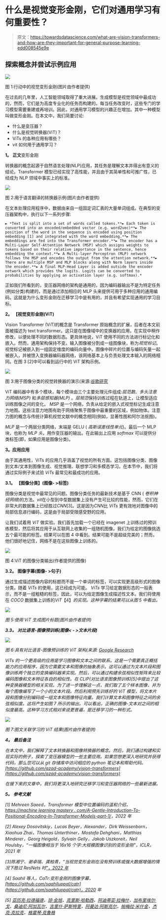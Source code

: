 # 什么是视觉变形金刚，它们对通用学习有何重要性？

> 原文：<https://towardsdatascience.com/what-are-vision-transformers-and-how-are-they-important-for-general-purpose-learning-edd008545e9e>

## **探索概念并尝试示例应用**

![](img/7a77683196a7de49c727ac14829ee85f.png)

图 1:行动中的视觉变形金刚(图片由作者提供)

在过去的几年里，人工智能领域取得了重大进展。生成模型是视觉领域中最成功的，然而，它们是为高度专业化的任务而构建的。每当任务改变时，这些专门的学习模型需要重建或再培训。因此，对通用学习模型的兴趣正在增加。其中一种模型叫做变形金刚。在本文中，我们简要讨论:

*   什么是变压器？
*   什么是视觉转换器(ViT)？
*   ViTs 的各种应用有哪些？
*   vit 如何用于通用学习？

**1。** **正文**变形金刚

转换器的概念起源于自然语言处理(NLP)应用，其任务是理解文本并得出有意义的结论。Transformer 模型已经实现了高性能，并且由于其简单性和可推广性，已经成为 NLP 领域中事实上的标准。

![](img/3ab76a5d838f551fd0962155895744aa.png)

图 2:用于语言翻译的转换器示例(图片由作者提供)

在文本处理应用程序中，数据由来自一组固定词汇表的大量单词组成。在典型的变压器架构中，执行以下一系列步骤:

```
► *Text is split into a set of words called tokens.**► Each token is converted into an encoded/embedded vector (e.g. word2vec)**► The position of the word in the sequence is encoded using position embedding [1] and integrated with the word embedding.**► The embeddings are fed into the Transformer encoder.**► The encoder has a Multi-Layer Self-Attention Network (MSP) which assigns weights to tokens based on their relative importance in the sentence, hence embedding the context.**► A Multi-layer Perceptron (MLP) network follows the MSP and encodes the output from the attention network.**► There are multiple MSP and MLP blocks along with Norm layers inside the encoder.**► A final MLP-Head Layer is added outside the encoder network which provides the logits. Logits can be converted to probabilities by applying an activation layer (e.g. softmax).*
```

正如我们所看到的，变压器网络的架构是通用的，因为编码器输出不是为特定任务(例如分类)构建的，而是通过添加相应的 MLP 头来提供可用于多种应用的通用编码。这就是为什么变形金刚在迁移学习中是有用的，并且有希望实现通用的学习目标。

**2。** **【视觉变形金刚(ViT)**

Vision Transformer (ViT)的概念是 Transformer 原始概念的扩展，后者在本文前面被描述为 text transformer。这只是在图像域中的变换器的应用，在实现中稍作修改，以便处理不同的数据形态。更具体地说，ViT 使用不同的方法进行标记化和嵌入。然而，通用架构保持不变。输入图像被分割成一组图像块，称为*视觉标记*。视觉标记被嵌入到一组固定维度的编码向量中。图像中碎片的位置与编码矢量一起被嵌入，并被馈入变换器编码器网络，该网络基本上与负责处理文本输入的网络相同。在图 3 [2]中可以看到运行中的 ViT 架构示例。

![](img/f65fef578f2416dddd7e91885a1ac47c.png)

图 3:用于图像分类的视觉转换器的演示(来源:[谷歌研究](https://arxiv.org/pdf/2010.11929)

ViT 编码器中有多个模块，每个模块由三个主要处理元件组成:*层范数*、*多头注意力网络(MSP)* 和*多层感知器(MLP)* 。*层规范*保持训练过程在轨道上，让模型适应训练图像之间的变化。 *MSP* 是一个网络，负责从给定的嵌入式视觉标记生成注意力地图。这些注意力地图有助于网络聚焦于图像中最重要的区域，例如物体。注意力图的概念与传统计算机视觉文献中的概念相同(例如，显著性图和阿尔法抠图)。

*MLP* 是一个两层分类网络，末端是 GELU ( *高斯误差线性单元*)。最后一个 MLP 块，也称为 *MLP 头*，用作变压器的输出。在此输出上应用 *softmax* 可以提供分类标签(即，如果应用是图像分类)。

**3。**应用**应用**

由于其通用性，ViTs 的应用几乎涵盖了视觉的所有方面。这包括图像分类、图像到文本/文本到图像生成、视觉推理、联想学习和多模态学习。在本节中，我们将通过实际例子来试验 *ViTs* 最常见和最成功的应用。

**3.1。** **【图像分类】(图像- >标签)**

图像分类是视觉中最常见的问题。图像分类任务的最新技术是基于 CNN ( *卷积神经网络*)的方法。*vit*在小型到中型数据集上没有产生可比较的性能，然而，它们在非常大的数据集上已经胜过*CNN*[3]。这是因为*CNN*比 *ViTs* 更有效地对图像中的局部信息进行编码，这是由于局部受限感受野的应用。

让我们试着用 *ViT* 做实验。我们首先加载一个已经在 imagenet 上训练过的预训练模型，然后将其应用于从互联网上收集的一组随机图像。我们为给定的图像挑选五个最可能的标签。结果可以在图 4 中看到。结果可能不是超级完美的；然而，他们很好地记住，网络不是在这些图像上训练的。

![](img/f00cbaa2147328be664754ae5f68e5b6.png)

图 4:ViT 的图像分类输出(作者提供的图像)

**3.2。** **图像字幕(图像- >句子)**

通过生成描述图像内容的标题而不是一个单词的标签，可以实现更高级形式的图像分类。随着 *ViTs* 的使用，这已经成为可能。 *ViTs* 学习给定数据形态的一般表示，而不是一组粗糙的标签，因此，可以为给定图像生成描述性文本。我们将使用在 *COCO* 数据集上训练的*ViT*【4】*的实现。这种字幕的结果可以从图 5 中看出。*

*![](img/ab32bd143ab5dd506886e3b4b1e60431.png)*

*图 5:使用 ViT 生成图片标题(图片由作者提供)*

***3.3。** **对比语言-图像预训练(图像< - >文本片段)***

*![](img/7ffe84786e613fbbb99eebb7690f6643.png)*

*图 6:具有对比语言-图像预训练的 ViT 架构(来源: [Google Research](https://arxiv.org/abs/2103.00020)*

*ViTs 的一个更高级的应用是学习图像和文本之间的联系。这是一个需要真正概括能力的应用程序，因为它需要文本和图像的抽象表示。这可以通过为文本片段和图像训练两个独立的变换编码器来实现。然后，可以通过构建余弦相似性矩阵来比较编码图像和文本特征各自的相似性。在 CLIP(对比语言图像预训练)[5]中提出了这种变换器模型的相关实现。为了进一步理解这一点，我们取了五个样本图像，并为每个图像编写了一个小的文本片段。然后利用预先训练好的 ViT 模型，将文本片段和图像分别编码成一组文本和图像特征向量。我们计算文本和图像特征之间的余弦相似度。这将产生如图 7 所示的输出。可以看出，正确的图像-文本对之间的相似度最高。这种学习方式相对来说更普遍，是迁移学习的一种形式。*

*![](img/1dad79b89bc29c255a0ba334ee51d39f.png)*

*图 7:图文关联学习的 ViT 结果(图片由作者提供)*

***4。** **最后备注***

*在本文中，我们解释了文本转换器和图像转换器的概念。然后，我们通过构建和实现实际的例子，探索了变压器模型的一些主要应用。如果您想更深入地研究并获得代码，那么您可以从 git 存储库中访问相应的 python 笔记本和帮助代码。[https://github.com/azad-academy/vision-transformers](https://github.com/azad-academy/vision-transformers)*

*在接下来的文章中，我们将更深入地研究迁移学习和变压器网络的一些最新进展。*

***5。** **参考文献***

*[1] Mehreen Saeed，Transformer 模型中位置编码的温和介绍，[https://machine learning mastery . com/A-Gentle-Introduction-To-Positional-Encoding-In-Transformer-Models-part-1/](https://machinelearningmastery.com/a-gentle-introduction-to-positional-encoding-in-transformer-models-part-1/)，2022 年*

*[2] Alexey Dosovitskiy，Lucas Beyer，Alexander，Dirk Weissenborn，Xiaohua Zhai，Thomas Unterthiner，Mostafa Dehghani，Matthias Minderer，Georg Heigold，Sylvain Gelly，Jakob Uszkoreit，Neil Houlsby，“一幅图像相当于 16x16 个字:大规模图像识别的变形金刚”，ICLR，2021 年*

*[3]陈湘宁、谢卓瑞、龚柏青，“当视觉变形金刚在没有预训练或强大数据增强的情况下胜过 ResNets 时[”，2022 年](https://arxiv.org/abs/2106.01548)*

*[4] Saahil 等人，CaTr:变形金刚的图像字幕，[https://github.com/saahiluppal/catr](https://github.com/saahiluppal/catr)，2020 年*

*[5] [亚历克·拉德福德](https://arxiv.org/search/cs?searchtype=author&query=Radford%2C+A)，[琼·金旭](https://arxiv.org/search/cs?searchtype=author&query=Kim%2C+J+W)，[克里斯·哈勒西](https://arxiv.org/search/cs?searchtype=author&query=Hallacy%2C+C)，[阿迪蒂亚·拉梅什](https://arxiv.org/search/cs?searchtype=author&query=Ramesh%2C+A)，[加布里埃尔·戈](https://arxiv.org/search/cs?searchtype=author&query=Goh%2C+G)，[桑迪尼·阿加瓦尔](https://arxiv.org/search/cs?searchtype=author&query=Agarwal%2C+S)，[吉里什·萨斯特里](https://arxiv.org/search/cs?searchtype=author&query=Sastry%2C+G)，[阿曼达·阿斯克尔](https://arxiv.org/search/cs?searchtype=author&query=Askell%2C+A)，[帕梅拉·米什金](https://arxiv.org/search/cs?searchtype=author&query=Mishkin%2C+P)，[杰克·克拉克](https://arxiv.org/search/cs?searchtype=author&query=Clark%2C+J)，[格雷琴·克鲁格](https://arxiv.org/search/cs?searchtype=author&query=Krueger%2C+G)*